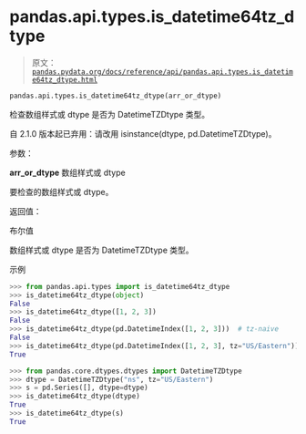 # pandas.api.types.is_datetime64tz_dtype

> 原文：[`pandas.pydata.org/docs/reference/api/pandas.api.types.is_datetime64tz_dtype.html`](https://pandas.pydata.org/docs/reference/api/pandas.api.types.is_datetime64tz_dtype.html)

```py
pandas.api.types.is_datetime64tz_dtype(arr_or_dtype)
```

检查数组样式或 dtype 是否为 DatetimeTZDtype 类型。

自 2.1.0 版本起已弃用：请改用 isinstance(dtype, pd.DatetimeTZDtype)。

参数：

**arr_or_dtype** 数组样式或 dtype

要检查的数组样式或 dtype。

返回值：

布尔值

数组样式或 dtype 是否为 DatetimeTZDtype 类型。

示例

```py
>>> from pandas.api.types import is_datetime64tz_dtype
>>> is_datetime64tz_dtype(object)
False
>>> is_datetime64tz_dtype([1, 2, 3])
False
>>> is_datetime64tz_dtype(pd.DatetimeIndex([1, 2, 3]))  # tz-naive
False
>>> is_datetime64tz_dtype(pd.DatetimeIndex([1, 2, 3], tz="US/Eastern"))
True 
```

```py
>>> from pandas.core.dtypes.dtypes import DatetimeTZDtype
>>> dtype = DatetimeTZDtype("ns", tz="US/Eastern")
>>> s = pd.Series([], dtype=dtype)
>>> is_datetime64tz_dtype(dtype)
True
>>> is_datetime64tz_dtype(s)
True 
```
